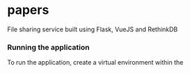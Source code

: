 # papers

File sharing service built using Flask, VueJS and RethinkDB

### Running the application

To run the application, create a virtual environment within the

